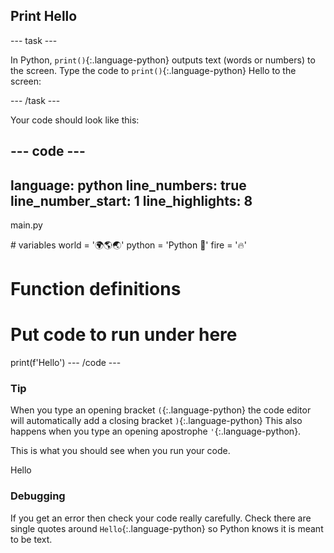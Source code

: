 <h2 class="c-project-heading--task">Print Hello</h2>

--- task ---

In Python, `print()`{:.language-python} outputs text (words or numbers) to the screen.
Type the code to `print()`{:.language-python} Hello to the screen:

--- /task ---

Your code should look like this:

--- code ---
---
language: python
line_numbers: true
line_number_start: 1
line_highlights: 8
---
<p>main.py</p>
# variables
world = '🌍🌎🌏'
python = 'Python 🐍'
fire = '🔥'

# Function definitions        
  
# Put code to run under here
print(f'Hello')
--- /code ---

<div class="c-project-callout c-project-callout--tip">

### Tip

When you type an opening bracket `(`{:.language-python} the code editor will automatically add a closing bracket `)`{:.language-python} 
This also happens when you type an opening apostrophe `'`{:.language-python}.

</div>

This is what you should see when you run your code.

<div class="c-project-output">
Hello
</div>

<div class="c-project-callout c-project-callout--debug">

### Debugging

If you get an error then check your code really carefully. Check there are single quotes around `Hello`{:.language-python} so Python knows it is meant to be text.

</div>
